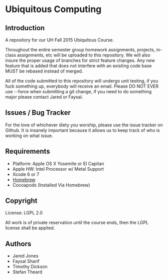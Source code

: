 # Ubiquitous Computing

## Introduction

A repository for our UH Fall 2015 Ubiquitous Course.

Throughout the entire semester group homework assignments, projects, in-class assignments, etc will be uploaded to this repository. We will also insure the proper usage of branches for strict feature changes. Any new feature that is added that does not interfere with an existing code base MUST be rebased instead of merged.

All of the code submitted to this repository will undergo unit testing, if you fuck something up, everybody will receive an email.
Please DO NOT EVER use --force when submitting a git change, if you need to do something major please contact Jared or Faysal.

## Issues / Bug Tracker

For the love of whichever diety you worship, please use the issue tracker on Github. It is insanely important because it allows us to keep track of who is working on what issue.

## Requirements

+ Platform: Apple OS X Yosemite or El Capitan
+ Apple HW: Intel Processor w/ Metal Support
+ Xcode 6 or 7
+ [Homebrew](http://brew.sh)
+ Cocoapods (Installed Via Homebrew)

## Copyright

License: LGPL 2.0

All work is of private reservation until the course ends, then the LGPL license shall be applied.

## Authors

+ Jared Jones
+ Faysal Sharif
+ Timothy Dickson
+ Stefan Theard
